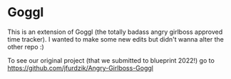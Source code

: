 # Goggl

This is an extension of Goggl (the totally badass angry girlboss approved time tracker). I wanted to make some new edits but didn't wanna alter the other repo :)

To see our original project (that we submitted to blueprint 2022!) go to https://github.com/jfurdzik/Angry-Girlboss-Goggl

